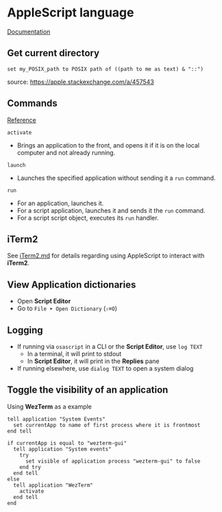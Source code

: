 # AppleScript language

[Documentation](https://developer.apple.com/library/archive/documentation/AppleScript/Conceptual/AppleScriptLangGuide/introduction/ASLR_intro.html)

## Get current directory

```osascript
set my_POSIX_path to POSIX path of ((path to me as text) & "::")
```

source: <https://apple.stackexchange.com/a/457543>

## Commands

[Reference](https://developer.apple.com/library/archive/documentation/AppleScript/Conceptual/AppleScriptLangGuide/reference/ASLR_cmds.html)

`activate`

- Brings an application to the front, and opens it if it is on the local computer and not already running.

`launch`

- Launches the specified application without sending it a `run` command.

`run`

- For an application, launches it.
- For a script application, launches it and sends it the `run` command.
- For a script script object, executes its `run` handler.

## iTerm2

See [iTerm2.md](iTerm2.md) for details regarding using AppleScript to interact with **iTerm2**.

## View Application dictionaries

- Open **Script Editor**
- Go to `File ➤ Open Dictionary` (`⇧⌘O`)

## Logging

- If running via `osascript` in a CLI or the **Script Editor**, use `log TEXT`
  - In a terminal, it will print to stdout
  - In **Script Editor**, it will print in the **Replies** pane
- If running elsewhere, use `dialog TEXT` to open a system dialog

## Toggle the visibility of an application

Using **WezTerm** as a example

```applescript
tell application "System Events"
  set currentApp to name of first process where it is frontmost
end tell

if currentApp is equal to "wezterm-gui"
  tell application "System events"
    try
      set visible of application process "wezterm-gui" to false
    end try
  end tell
else
  tell application "WezTerm"
    activate
  end tell
end
```
